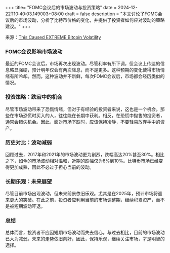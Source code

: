 +++
title= "FOMC会议后的市场波动与投资策略"
date = 2024-12-22T10:40:03.149003+08:00
draft = false
description = "本文讨论了FOMC会议后的市场波动，分析了比特币价格的变化，并提供了投资者如何应对波动的策略建议。"
+++

来源：[This Caused EXTREME Bitcoin Volatility](https://www.youtube.com/watch?v=kUv3HRPJz2o)

### FOMC会议影响市场波动

最近的FOMC会议后，市场再次出现波动。尽管利率有所下调，但会议上传达的信息略显强硬，预计明年仅会有两次降息，而不是更多。这种预期的变化使得市场情绪有所冷却。然而，这种波动并不新鲜，每次FOMC会议后，市场都会经历类似的情况。

### 投资策略：跌宕中的机会

尽管市场波动带来了恐慌情绪，但对于有经验的投资者来说，这也是一个机会。那些在市场恐慌时买入的人，往往能在长期中获利。相反，在恐慌中抛售的投资者，通常会错失机会。因此，面对市场下跌时，应该保持冷静，不要轻易放弃手中的资产。

### 历史对比：波动减弱

回顾过去，2017年和2021年的市场波动更为剧烈，跌幅高达20%甚至30%。相比之下，如今的市场波动相对温和，近期的跌幅仅为8%到10%。比特币市场已经变得更加成熟，因此不必过于担心当前的波动。

### 长期乐观：未来展望

尽管目前市场出现波动，但未来前景依旧乐观。尤其是在2025年，预计市场将迎来更大的突破。在此之前，投资者应利用当前的市场调整期，继续积累资产，而不是被短期波动吓退。

### 总结

总体而言，投资者不应因短期市场波动而失去信心。与过去相比，目前的市场波动已大为减弱。未来的走势依旧向好，因此，保持乐观，继续关注市场，才是明智的选择。